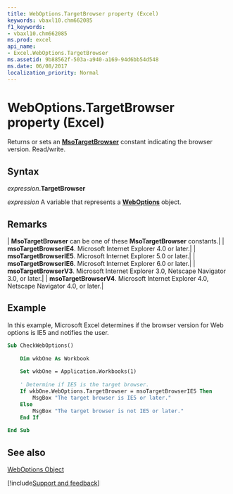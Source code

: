 ```yaml
---
title: WebOptions.TargetBrowser property (Excel)
keywords: vbaxl10.chm662085
f1_keywords:
- vbaxl10.chm662085
ms.prod: excel
api_name:
- Excel.WebOptions.TargetBrowser
ms.assetid: 9b88562f-503a-a940-a169-94d6bb54d548
ms.date: 06/08/2017
localization_priority: Normal
---
```



# WebOptions.TargetBrowser property (Excel)

Returns or sets an  **[MsoTargetBrowser](Office.MsoTargetBrowser.md)** constant indicating the browser version. Read/write.


## Syntax

_expression_.**TargetBrowser**

_expression_ A variable that represents a **[WebOptions](Excel.WebOptions.md)** object.


## Remarks





| **MsoTargetBrowser** can be one of these **MsoTargetBrowser** constants.|
| **msoTargetBrowserIE4**. Microsoft Internet Explorer 4.0 or later.|
| **msoTargetBrowserIE5**. Microsoft Internet Explorer 5.0 or later.|
| **msoTargetBrowserIE6**. Microsoft Internet Explorer 6.0 or later.|
| **msoTargetBrowserV3**. Microsoft Internet Explorer 3.0, Netscape Navigator 3.0, or later.|
| **msoTargetBrowserV4**. Microsoft Internet Explorer 4.0, Netscape Navigator 4.0, or later.|

## Example

In this example, Microsoft Excel determines if the browser version for Web options is IE5 and notifies the user.


```vb
Sub CheckWebOptions() 
 
    Dim wkbOne As Workbook 
 
    Set wkbOne = Application.Workbooks(1) 
 
    ' Determine if IE5 is the target browser. 
    If wkbOne.WebOptions.TargetBrowser = msoTargetBrowserIE5 Then 
        MsgBox "The target browser is IE5 or later." 
    Else 
        MsgBox "The target browser is not IE5 or later." 
    End If 
 
End Sub
```


## See also


[WebOptions Object](Excel.WebOptions.md)

[!include[Support and feedback](~/includes/feedback-boilerplate.md)]